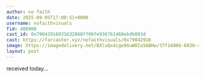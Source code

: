 ```yaml
---
author: no faith
date: 2025-09-05T17:00:51+0000
username: nofaithvisuals
fid: 406908
cast_id: 0x79042916931632860ff06fe936761460ebdb883d
cast: https://farcaster.xyz/nofaithvisuals/0x79042916
image: https://imagedelivery.net/BXluQx4ige9GuW0Ia56BHw/37f14906-6038-4251-5ef2-13aea1265f00/original
layout: post
---
```

received today…  

<img src='https://imagedelivery.net/BXluQx4ige9GuW0Ia56BHw/37f14906-6038-4251-5ef2-13aea1265f00/original' alt='' referrerpolicy='no-referrer'/>